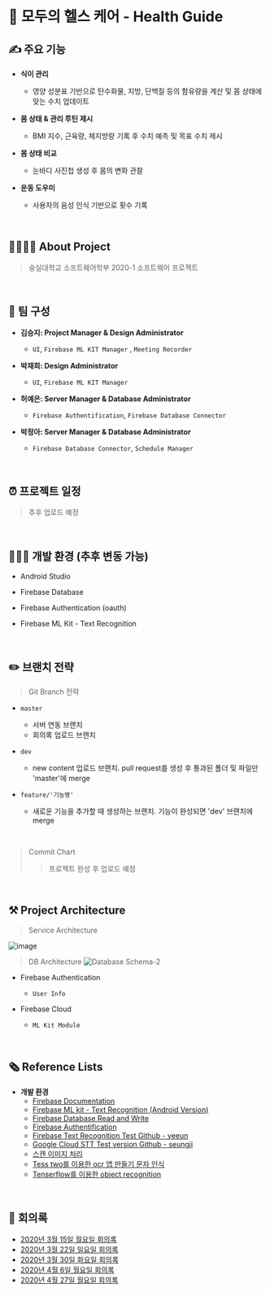 # 🏃 모두의 헬스 케어 - Health Guide  

## ✍️ 주요 기능

* **식이 관리**

  * 영양 성분표 기반으로 탄수화물, 지방, 단백질 등의 함유량을 계산 및 몸 상태에 맞는 수치 업데이트

* **몸 상태 & 관리 루틴 제시**

  * BMI 지수, 근육량, 체지방량 기록 후 수치 예측 및 목표 수치 제시
  

* **몸 상태 비교**

  * 눈바디 사진첩 생성 후 몸의 변화 관찰
  
  
* **운동 도우미**

  * 사용자의 음성 인식 기반으로 횟수 기록 
  
<br/>

## 👩‍👩‍👧‍👧 About Project 

> 숭실대학교 소프트웨어학부 2020-1 소프트웨어 프로젝트
<br/>

## 💁 팀 구성
  * **김승지: Project Manager & Design Administrator**
  
    * ` UI `, ` Firebase ML KIT Manager ` , ` Meeting Recorder `
    
  * **박재희: Design Administrator**
  
    * ` UI `, ` Firebase ML KIT Manager `
    
  * **허예은: Server Manager & Database Administrator**
  
    * ` Firebase Authentification `, ` Firebase Database Connector `
    
  * **박정아: Server Manager & Database Administrator**
  
    * ` Firebase Database Connector `, ` Schedule Manager `

<br/>

## ⏰   프로젝트 일정
> 추후 업로드 예정

<br/>


## 👩🏻‍💻  개발 환경 (추후 변동 가능)
* Android Studio

* Firebase Database

* Firebase Authentication (oauth)

* Firebase ML Kit - Text Recognition


<br/>

## ✏️  브랜치 전략
> Git Branch 전략

  * ` master `
  
    * 서버 연동 브랜치 
    * 회의록 업로드 브랜치
  
  * ` dev `
  
    * new content 업로드 브랜치. pull request를 생성 후 통과된 폴더 및 파일만 'master'에 merge
   
 *  ` feature/'기능명' `
 
    * 새로운 기능을 추가할 때 생성하는 브랜치. 기능이 완성되면 'dev' 브랜치에 merge

<br/>

> Commit Chart
>  > 프로젝트 완성 후 업로드 예정

<br/>

## ⚒   Project Architecture

> Service Architecture

![image](https://user-images.githubusercontent.com/43927910/77143955-0221e280-6ac8-11ea-8338-da5ff079bb4c.png)

> DB Architecture
![Database Schema-2](https://user-images.githubusercontent.com/28800101/80948724-a91acd80-8e2d-11ea-9b09-09b8ac3ac361.png)

  - Firebase Authentication 
  
    - ` User Info `
    
  - Firebase Cloud 
    - ` ML Kit Module `
    
<br/>

 ## 🗞  Reference Lists
  - **개발 환경**
    - [Firebase Documentation](https://firebase.google.com/docs/ )
    - [Firebase ML kit - Text Recognition (Android Version)](https://firebase.google.com/docs/ml-kit/android/recognize-text)
    - [Firebase Database Read and Write](https://firebase.google.com/docs/database/android/read-and-write?hl=ko )
    - [Firebase Authentification](https://firebase.google.com/docs/auth/android/firebaseui )
    - [Firebase Text Recognition Test Github - yeeun]( https://github.com/yeahsilver/hText-Recognition-Test)
    - [Google Cloud STT Test version Github - seungji]( https://github.com/seungjikim/Speech_to_text )
    - [스캔 이미지 처리](https://www.opentutorials.org/module/3811/25283)
    - [Tess two를 이용한 ocr 앱 만들기 문자 인식](https://hjiee.tistory.com/entry/Android-TessTwo를-이용한-OCR-앱-만들기문자인식)
    - [Tenserflow를 이용한 object recognition](https://cloud.google.com/solutions/creating-object-detection-application-tensorflow?hl=ko)

    

<br/>  

## 📑  회의록
- [2020년 3월 15일 월요일 회의록](./meeting-record/20200315.md )
- [2020년 3월 22일 일요일 회의록](./meeting-record/20200322.md)
- [2020년 3월 30일 화요일 회의록](./meeting-record/20200331.md )
- [2020년 4월 6일 월요일 회의록](./meeting-record/20200408.md)
- [2020년 4월 27일 월요일 회의록](./meeting-record/20200427.md)

   
   
